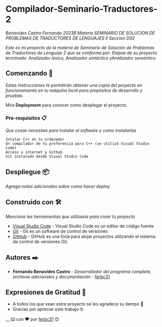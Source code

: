 # Compilador-Seminario-Traductores-2

_Benavides Castro Fernando_
_2023B_
_Materia SEMINARIO DE SOLUCION DE PROBLEMAS DE TRADUCTORES DE LENGUAJES II_
_Seccion D02_

_Este es mi proyecto de la materia de Seminario de Solución de Problemas de Traductores de Lenguaje 2 que se conforma por: Etapas de su proyecto terminado: Analizador léxico, Analizador sintáctico yAnalizador semántico_

## Comenzando 🚀

_Estas instrucciones te permitirán obtener una copia del proyecto en funcionamiento en tu máquina local para propósitos de desarrollo y pruebas._

Mira **Deployment** para conocer como desplegar el proyecto.


### Pre-requisitos 📋

_Que cosas necesitas para instalar el software y como instalarlas_

```
Intalar C++ en tu ordenador
Un compilador de tu preferencia para C++ (se utilizó Visual Studio Code)
Acceso a internet y Github
Git instalado desde Visual Studio Code
```
## Despliegue 📦

_Agrega notas adicionales sobre como hacer deploy_

## Construido con 🛠️

_Menciona las herramientas que utilizaste para crear tu proyecto_

* [Visual Studio Code](https://code.visualstudio.com/) - Visual Studio Code es un editor de código fuente
* [Git](https://git-scm.com/) - Git es un software de control de versiones
* [GitHub]([https://rometools.github.io/rome/](https://github.com/)) - GitHub es una forja para alojar proyectos utilizando el sistema de control de versiones Git.

## Autores ✒️

* **Fernando Benavides Castro** - *Desarrollador del programa completo, archivos adicionales y documentación* - [ferbc31](https://github.com/villanuevand)

## Expresiones de Gratitud 🎁

* A todos los que vean estre proyecto se les agradece su tiempo 📢
* Gracias por apreciar este trabajo 🤓.

__
⌨️ con ❤️ por [ferbc31](https://github.com/ferbc31) 😊
